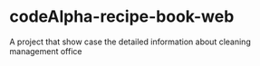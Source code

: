 # codeAlpha-recipe-book-web
A project that show case the detailed information about cleaning management office
